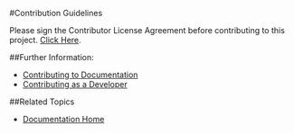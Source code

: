 #Contribution Guidelines

Please sign the Contributor License Agreement before contributing to this project. [Click Here](contributor-license-agreement.md).

##Further Information:
* [Contributing to Documentation](contributing-to-documentation.md)
* [Contributing as a Developer](contributing-as-developer.md)

##Related Topics
* [Documentation Home](../index.md)